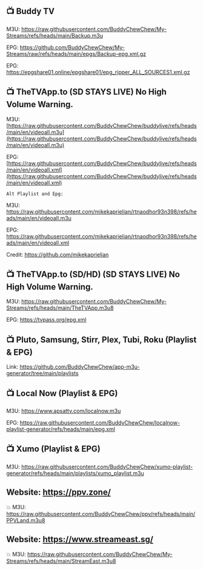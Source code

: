 ##  📺 Buddy TV


M3U: https://raw.githubusercontent.com/BuddyChewChew/My-Streams/refs/heads/main/Backup.m3u

EPG: https://github.com/BuddyChewChew/My-Streams/raw/refs/heads/main/epgs/Backup-epg.xml.gz

EPG: https://epgshare01.online/epgshare01/epg_ripper_ALL_SOURCES1.xml.gz



##  📺 TheTVApp.to (SD STAYS LIVE) No High Volume Warning. 


M3U: [https://raw.githubusercontent.com/BuddyChewChew/buddylive/refs/heads/main/en/videoall.m3u](https://raw.githubusercontent.com/BuddyChewChew/buddylive/refs/heads/main/en/videoall.m3u)

EPG: [https://raw.githubusercontent.com/BuddyChewChew/buddylive/refs/heads/main/en/videoall.xml](https://raw.githubusercontent.com/BuddyChewChew/buddylive/refs/heads/main/en/videoall.xml)

`Alt Playlist and Epg:`

M3U: https://raw.githubusercontent.com/mikekaprielian/rtnaodhor93n398/refs/heads/main/en/videoall.m3u

EPG: https://raw.githubusercontent.com/mikekaprielian/rtnaodhor93n398/refs/heads/main/en/videoall.xml

Credit: https://github.com/mikekaprielian

##  📺 TheTVApp.to (SD/HD) (SD STAYS LIVE) No High Volume Warning.

M3U: https://raw.githubusercontent.com/BuddyChewChew/My-Streams/refs/heads/main/TheTVApp.m3u8

EPG: https://tvpass.org/epg.xml



##  📺 Pluto, Samsung, Stirr, Plex, Tubi, Roku (Playlist & EPG)

Link: https://github.com/BuddyChewChew/app-m3u-generator/tree/main/playlists


##  📺 Local Now  (Playlist & EPG)

M3U: https://www.apsattv.com/localnow.m3u

EPG: https://raw.githubusercontent.com/BuddyChewChew/localnow-playlist-generator/refs/heads/main/epg.xml


##  📺 Xumo (Playlist & EPG)

M3U: https://raw.githubusercontent.com/BuddyChewChew/xumo-playlist-generator/refs/heads/main/playlists/xumo_playlist.m3u


##  Website: https://ppv.zone/
💥 M3U: https://raw.githubusercontent.com/BuddyChewChew/ppv/refs/heads/main/PPVLand.m3u8

##  Website: https://www.streameast.sg/
💥 M3U: https://raw.githubusercontent.com/BuddyChewChew/My-Streams/refs/heads/main/StreamEast.m3u8

















